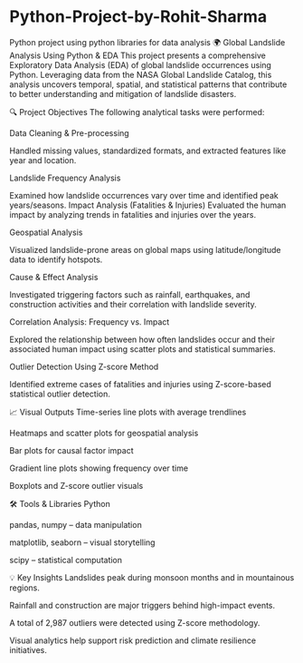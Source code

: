 # Python-Project-by-Rohit-Sharma
Python project using python libraries for data analysis
🌍 Global Landslide Analysis Using Python & EDA
This project presents a comprehensive Exploratory Data Analysis (EDA) of global landslide occurrences using Python. Leveraging data from the NASA Global Landslide Catalog, this analysis uncovers temporal, spatial, and statistical patterns that contribute to better understanding and mitigation of landslide disasters.

🔍 Project Objectives
The following analytical tasks were performed:

Data Cleaning & Pre-processing

Handled missing values, standardized formats, and extracted features like year and location.

Landslide Frequency Analysis

Examined how landslide occurrences vary over time and identified peak years/seasons.
Impact Analysis (Fatalities & Injuries)
Evaluated the human impact by analyzing trends in fatalities and injuries over the years.

Geospatial Analysis

Visualized landslide-prone areas on global maps using latitude/longitude data to identify hotspots.

Cause & Effect Analysis

Investigated triggering factors such as rainfall, earthquakes, and construction activities and their correlation with landslide severity.

Correlation Analysis: Frequency vs. Impact

Explored the relationship between how often landslides occur and their associated human impact using scatter plots and statistical summaries.

Outlier Detection Using Z-score Method

Identified extreme cases of fatalities and injuries using Z-score-based statistical outlier detection.

📈 Visual Outputs
Time-series line plots with average trendlines

Heatmaps and scatter plots for geospatial analysis

Bar plots for causal factor impact

Gradient line plots showing frequency over time

Boxplots and Z-score outlier visuals

🛠️ Tools & Libraries
Python

pandas, numpy – data manipulation

matplotlib, seaborn – visual storytelling

scipy – statistical computation

💡 Key Insights
Landslides peak during monsoon months and in mountainous regions.

Rainfall and construction are major triggers behind high-impact events.

A total of 2,987 outliers were detected using Z-score methodology.

Visual analytics help support risk prediction and climate resilience initiatives.
